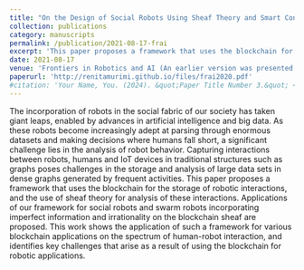 ```yaml
---
title: "On the Design of Social Robots Using Sheaf Theory and Smart Contracts"
collection: publications
category: manuscripts
permalink: /publication/2021-08-17-frai
excerpt: 'This paper proposes a framework that uses the blockchain for the storage of robotic interactions, and the use of sheaf theory for analysis of these interactions.'
date: 2021-08-17
venue: 'Frontiers in Robotics and AI (An earlier version was presented at the 2019 MIT Media Lab: Symposium on Blockchain, Robotics, and AI systems (BRAIS 2019)) - Author: Renita Murimi'
paperurl: 'http://renitamurimi.github.io/files/frai2020.pdf'
#citation: 'Your Name, You. (2024). &quot;Paper Title Number 3.&quot; <i>GitHub Journal of Bugs</i>. 1(3).'
---
```


The incorporation of robots in the social fabric of our society has taken giant leaps, enabled by advances in artificial intelligence and big data. As these robots become increasingly adept at parsing through enormous datasets and making decisions where humans fall short, a significant challenge lies in the analysis of robot behavior. Capturing interactions between robots, humans and IoT devices in traditional structures such as graphs poses challenges in the storage and analysis of large data sets in dense graphs generated by frequent activities. This paper proposes a framework that uses the blockchain for the storage of robotic interactions, and the use of sheaf theory for analysis of these interactions. Applications of our framework for social robots and swarm robots incorporating imperfect information and irrationality on the blockchain sheaf are proposed. This work shows the application of such a framework for various blockchain applications on the spectrum of human-robot interaction, and identifies key challenges that arise as a result of using the blockchain for robotic applications.
